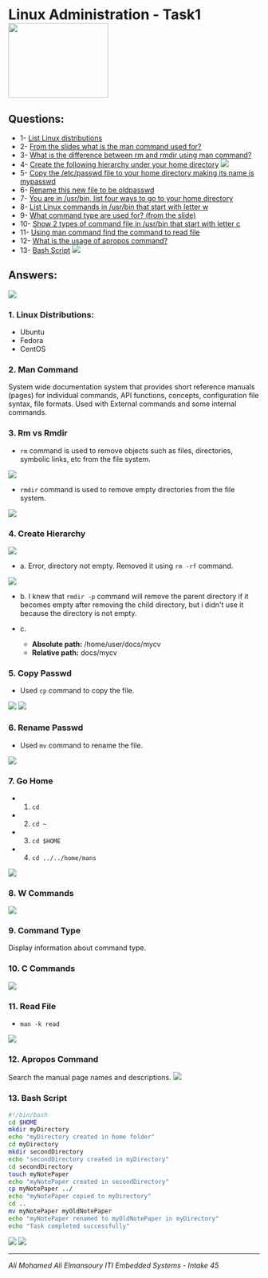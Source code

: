 # Linux Administration - Task1 <img src="linux_logo.png" width="200" height="150" align="center">

## Questions:
* 1- [List Linux distributions](#1-linux-distributions)
* 2- [From the slides what is the man command used for?](#2-man-command)
* 3- [What is the difference between rm and rmdir using man command?](#3-rm-vs-rmdir)
* 4- [Create the following hierarchy under your home directory](#4-create-hierarchy) <img src="q4.png">
* 5- [Copy the /etc/passwd file to your home directory making its name is mypasswd](#5-copy-passwd)
* 6- [Rename this new file to be oldpasswd](#6-rename-passwd)
* 7- [You are in /usr/bin, list four ways to go to your home directory](#7-go-home)
* 8- [List Linux commands in /usr/bin that start with letter w](#8-w-commands)
* 9- [What command type are used for? (from the slide)](#9-command-type)
* 10- [Show 2 types of command file in /usr/bin that start with letter c](#10-c-commands)
* 11- [Using man command find the command to read file](#11-read-file)
* 12- [What is the usage of apropos command?](#12-apropos-command)
* 13- [Bash Script](#13-bash-script) <img src="bash.png">

## Answers:

<img src="new_branch.png">

### 1. Linux Distributions:
* Ubuntu
* Fedora
* CentOS

### 2. Man Command
System wide documentation system that provides short reference manuals (pages) for individual commands, API functions, concepts, configuration file syntax, file formats. Used with External commands and some internal commands.

### 3. Rm vs Rmdir
* `rm` command is used to remove objects such as files, directories, symbolic links, etc from the file system.
<img src="man_rm.png">

* `rmdir` command is used to remove empty directories from the file system.
<img src="man_rmdir.png">

### 4. Create Hierarchy
<img src="q4_ans_pt1.png">

* a. Error, directory not empty.
Removed it using `rm -rf` command.
<img src="q4_ans_a.png">

* b. I knew that `rmdir -p` command will remove the parent directory if it becomes empty after removing the child directory, but i didn't use it because the directory is not empty.

* c. 
    * **Absolute path:** /home/user/docs/mycv
    * **Relative path:** docs/mycv

### 5. Copy Passwd
* Used `cp` command to copy the file.
<img src="q5_ans_pt1.png">
<img src="q5_ans_pt2.png">

### 6. Rename Passwd
* Used `mv` command to rename the file.
<img src="q6_ans.png">

### 7. Go Home
* 1. `cd`
* 2. `cd ~`
* 3. `cd $HOME`
* 4. `cd ../../home/mans`
<img src="q7_ans.png">

### 8. W Commands
<img src="q8_ans.png">

### 9. Command Type
Display information about command type.

### 10. C Commands
<img src="q10_ans.png">

### 11. Read File
* `man -k read` 
<img src="q11_ans.png">

### 12. Apropos Command
Search the manual page names and descriptions.
<img src="q12_ans.png">

### 13. Bash Script
```bash
#!/bin/bash
cd $HOME
mkdir myDirectory
echo "myDirectory created in home folder"
cd myDirectory
mkdir secondDirectory
echo "secondDirectory created in myDirectory"
cd secondDirectory
touch myNotePaper
echo "myNotePaper created in secondDirectory"
cp myNotePaper ../
echo "myNotePaper copied to myDirectory"
cd ..
mv myNotePaper myOldNotePaper
echo "myNotePaper renamed to myOldNotePaper in myDirectory"
echo "Task completed successfully"
```
<img src="q13_ans.png">
<img src="q13_ans_2.png">

---

*Ali Mohamed Ali Elmansoury
ITI Embedded Systems - Intake 45*